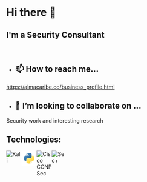 <!--
**Kediel/Kediel** is a ✨ _special_ ✨ repository because its `README.md` (this file) appears on your GitHub profile.

Here are some ideas to get you started:

- 🔭 I’m currently working on ...
- 🌱 I’m currently learning ...
- 👯 I’m looking to collaborate on ...
- 🤔 I’m looking for help with ...
- 💬 Ask me about ...
- 📫 How to reach me: ...
- 😄 Pronouns: ...
- ⚡ Fun fact: ...
-->
# Hi there 👋
## I'm a Security Consultant

<br />

- ## 📫 How to reach me...
https://almacaribe.co/business_profile.html

- ## 👯 I’m looking to collaborate on ...
Security work and interesting research
<br />
## Technologies:
<!-- OS -->
<img align="left" alt="Kali" width="40px" src="https://camo.githubusercontent.com/3f86b91e17493b190c20f4a2a56f06649372a43e29bf969d91bbf322fefe9668/68747470733a2f2f6769746c61622e636f6d2f6b616c696c696e75782f646f63756d656e746174696f6e2f677261706869632d7265736f75726365732f2d2f7261772f6d61737465722f6b616c692d6c6f676f2d323031362d776974682d647261676f6e2f6b616c692d6c6f676f2d647261676f6e2e706e67" />

<!-- <br />

<!-- Languages -->
<img align="left" alt="Python" width="40px" src="https://raw.githubusercontent.com/github/explore/80688e429a7d4ef2fca1e82350fe8e3517d3494d/topics/python/python.png" />

<!-- Certs -->
<img align="left" alt="Cisco CCNP Sec" width="40px" src="https://images.credly.com/images/cd769843-4907-4d1a-9702-0512eb87ae6e/twitter_thumb_201604_cisco_ccnp_security.png" />
<img align="left" alt="Sec+" width="40px" src="https://w7.pngwing.com/pngs/366/886/png-transparent-comptia-professional-certification-test-logo-security-control-text-logo-banner.png"

<!-- <br />

